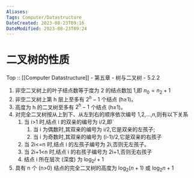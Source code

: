 ```yaml
---
Aliases: 
Tags: Computer/Datastructure 
DateCreated: 2023-08-23T09:16
DateModified: 2023-08-23T09:24
---
```

# 二叉树的性质

Top :: [[Computer Datastructure]] - 第五章 - 树与二叉树 - 5.2.2

1. 非空二叉树上的叶子结点数等于度为 2 的结点数加 1,即 $n_{0} = n_{2}+1$
2. 非空二叉树上第 h 层上至多有 $2^{h}-1$ 个结点 (h≥1)。
3. 高度为 h 的二叉树至多有 $2^{h}-1$ 个结点 (h≥1)。
4. 对完全二叉树按从上到下、从左到右的顺序依次编号 1,2,…,n,则有以下关系
	1. 当 i>1 时,结点 i 的双亲的编号为 i/2,即`
		1. 当 i 为偶数时,其双亲的编号为 i/2,它是双亲的左孩子;
		2. 当 i 为奇数时,其双亲的编号为 (i-1)/2,它是双亲的右孩子
	2. 当 2i<=n 时,结点 i 的左孩子编号为 2i,否则无左孩子。
	3. 当 2i+1<n 时,结点 i 的右孩子编号为 2i+1,否则无右孩子
	4. 结点 i 所在层次 (深度) 为 $\log_{2}i+1$
5. 具有 n 个 (n>0) 结点的完全二叉树的高度为 $\log_{2}(n+1)$ 或 $\log_{2}n+1$
